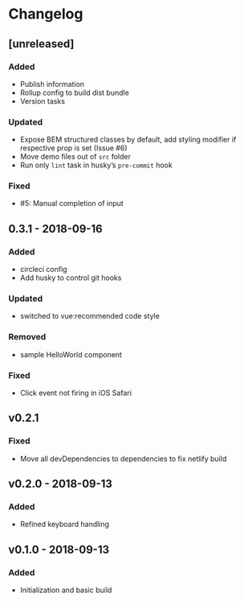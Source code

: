 # Changelog

## [unreleased]

### Added

- Publish information
- Rollup config to build dist bundle
- Version tasks

### Updated

- Expose BEM structured classes by default, add styling modifier if respective prop is set (Issue #6)
- Move demo files out of `src` folder
- Run only `lint` task in husky’s `pre-commit` hook

### Fixed

- #5: Manual completion of input

## 0.3.1 - 2018-09-16

### Added

- circleci config
- Add husky to control git hooks

### Updated

- switched to vue:recommended code style

### Removed

- sample HelloWorld component

### Fixed

- Click event not firing in iOS Safari

## v0.2.1

### Fixed

- Move all devDependencies to dependencies to fix netlify build

## v0.2.0 - 2018-09-13

### Added

- Refined keyboard handling

## v0.1.0 - 2018-09-13

### Added

- Initialization and basic build
